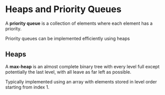# Heaps and Priority Queues

A **priority queue** is a collection of elements where each element has a priority.

Priority queues can be implemented efficiently using heaps

## Heaps

A **max-heap** is an almost complete binary tree with every level full except potentially the last level, with all leave as far left as possible.

Typically implemented using an array with elements stored in level order starting from index 1.